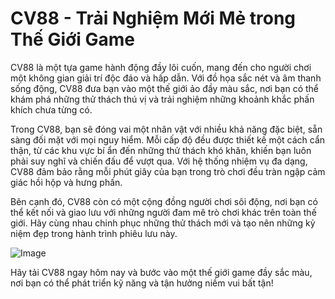 # CV88 - Trải Nghiệm Mới Mẻ trong Thế Giới Game

CV88 là một tựa game hành động đầy lôi cuốn, mang đến cho người chơi một không gian giải trí độc đáo và hấp dẫn. Với đồ họa sắc nét và âm thanh sống động, CV88 đưa bạn vào một thế giới ảo đầy màu sắc, nơi bạn có thể khám phá những thử thách thú vị và trải nghiệm những khoảnh khắc phấn khích chưa từng có.

Trong CV88, bạn sẽ đóng vai một nhân vật với nhiều khả năng đặc biệt, sẵn sàng đối mặt với mọi nguy hiểm. Mỗi cấp độ đều được thiết kế một cách cẩn thận, từ các khu vực bí ẩn đến những thử thách khó khăn, khiến bạn luôn phải suy nghĩ và chiến đấu để vượt qua. Với hệ thống nhiệm vụ đa dạng, CV88 đảm bảo rằng mỗi phút giây của bạn trong trò chơi đều tràn ngập cảm giác hồi hộp và hưng phấn.

Bên cạnh đó, CV88 còn có một cộng đồng người chơi sôi động, nơi bạn có thể kết nối và giao lưu với những người đam mê trò chơi khác trên toàn thế giới. Hãy cùng nhau chinh phục những thử thách mới và tạo nên những kỷ niệm đẹp trong hành trình phiêu lưu này.

![Image](https://github.com/user-attachments/assets/bd51ea9f-0666-407b-a7a7-98ead6de688c)

Hãy tải CV88 ngay hôm nay và bước vào một thế giới game đầy sắc màu, nơi bạn có thể phát triển kỹ năng và tận hưởng niềm vui bất tận!